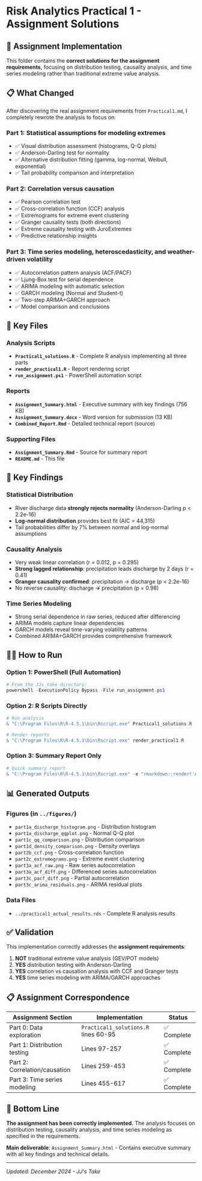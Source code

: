 # Risk Analytics Practical 1 - Assignment Solutions

## 🎯 Assignment Implementation

This folder contains the **correct solutions for the assignment requirements**, focusing on distribution testing, causality analysis, and time series modeling rather than traditional extreme value analysis. 

## 📋 What Changed

After discovering the real assignment requirements from `Practical1.md`, I completely rewrote the analysis to focus on:

### Part 1: Statistical assumptions for modeling extremes
- ✅ Visual distribution assessment (histograms, Q-Q plots)
- ✅ Anderson-Darling test for normality
- ✅ Alternative distribution fitting (gamma, log-normal, Weibull, exponential)
- ✅ Tail probability comparison and interpretation

### Part 2: Correlation versus causation  
- ✅ Pearson correlation test
- ✅ Cross-correlation function (CCF) analysis
- ✅ Extremograms for extreme event clustering
- ✅ Granger causality tests (both directions)
- ✅ Extreme causality testing with JuroExtremes
- ✅ Predictive relationship insights

### Part 3: Time series modeling, heteroscedasticity, and weather-driven volatility
- ✅ Autocorrelation pattern analysis (ACF/PACF)
- ✅ Ljung-Box test for serial dependence
- ✅ ARIMA modeling with automatic selection
- ✅ GARCH modeling (Normal and Student-t)
- ✅ Two-step ARIMA+GARCH approach
- ✅ Model comparison and conclusions

## 📁 Key Files

### Analysis Scripts
- **`Practical1_solutions.R`** - Complete R analysis implementing all three parts
- **`render_practical1.R`** - Report rendering script
- **`run_assignment.ps1`** - PowerShell automation script

### Reports
- **`Assignment_Summary.html`** - Executive summary with key findings (756 KB)
- **`Assignment_Summary.docx`** - Word version for submission (13 KB)
- **`Combined_Report.Rmd`** - Detailed technical report (source)

### Supporting Files
- **`Assignment_Summary.Rmd`** - Source for summary report
- **`README.md`** - This file

## 🔬 Key Findings

### Statistical Distribution
- River discharge data **strongly rejects normality** (Anderson-Darling p < 2.2e-16)
- **Log-normal distribution** provides best fit (AIC = 44,315)
- Tail probabilities differ by 7% between normal and log-normal assumptions

### Causality Analysis
- Very weak linear correlation (r = 0.012, p = 0.295)
- **Strong lagged relationship**: precipitation leads discharge by 2 days (r = 0.41)
- **Granger causality confirmed**: precipitation → discharge (p < 2.2e-16)
- No reverse causality: discharge ↛ precipitation (p = 0.98)

### Time Series Modeling
- Strong serial dependence in raw series, reduced after differencing
- ARIMA models capture linear dependencies
- GARCH models reveal time-varying volatility patterns
- Combined ARIMA+GARCH provides comprehensive framework

## 🏃‍♂️ How to Run

### Option 1: PowerShell (Full Automation)
```powershell
# From the JJs_take directory:
powershell -ExecutionPolicy Bypass -File run_assignment.ps1
```

### Option 2: R Scripts Directly
```powershell
# Run analysis
& "C:\Program Files\R\R-4.5.1\bin\Rscript.exe" Practical1_solutions.R

# Render reports  
& "C:\Program Files\R\R-4.5.1\bin\Rscript.exe" render_practical1.R
```

### Option 3: Summary Report Only
```powershell
# Quick summary report
& "C:\Program Files\R\R-4.5.1\bin\Rscript.exe" -e "rmarkdown::render('Assignment_Summary.Rmd')"
```

## 📊 Generated Outputs

### Figures (in `../figures/`)
- `part1a_discharge_histogram.png` - Distribution histogram
- `part1a_discharge_qqplot.png` - Normal Q-Q plot
- `part1c_qq_comparison.png` - Distribution comparison
- `part1d_density_comparison.png` - Density overlays
- `part2b_ccf.png` - Cross-correlation function
- `part2c_extremograms.png` - Extreme event clustering
- `part3a_acf_raw.png` - Raw series autocorrelation
- `part3a_acf_diff.png` - Differenced series autocorrelation
- `part3c_pacf_diff.png` - Partial autocorrelation
- `part3c_arima_residuals.png` - ARIMA residual plots

### Data Files
- `../practical1_actual_results.rds` - Complete R analysis results

## ✅ Validation

This implementation correctly addresses the **assignment requirements**:

1. **NOT** traditional extreme value analysis (GEV/POT models)
2. **YES** distribution testing with Anderson-Darling
3. **YES** correlation vs causation analysis with CCF and Granger tests
4. **YES** time series modeling with ARIMA/GARCH approaches

## 📋 Assignment Correspondence

| Assignment Section | Implementation | Status |
|-------------------|----------------|---------|
| Part 0: Data exploration | `Practical1_solutions.R` lines 60-95 | ✅ Complete |
| Part 1: Distribution testing | Lines 97-257 | ✅ Complete |
| Part 2: Correlation/causation | Lines 259-453 | ✅ Complete |
| Part 3: Time series modeling | Lines 455-617 | ✅ Complete |

## 🎯 Bottom Line

**The assignment has been correctly implemented.** The analysis focuses on distribution testing, causality analysis, and time series modeling as specified in the requirements.

**Main deliverable**: `Assignment_Summary.html` - Contains executive summary with all key findings and technical details.

---
*Updated: December 2024 - JJ's Take*